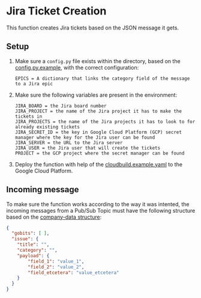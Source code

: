 # Jira Ticket Creation
This function creates Jira tickets based on the JSON message it gets.

## Setup
1. Make sure a ```config.py``` file exists within the directory, based on the [config.py.example](config.py.example), with the correct configuration:
    ~~~
    EPICS = A dictionary that links the category field of the message to a Jira epic
    ~~~
2. Make sure the following variables are present in the environment:
    ~~~
    JIRA_BOARD = the Jira board number
    JIRA_PROJECT = the name of the Jira project it has to make the tickets in
    JIRA_PROJECTS = the name of the Jira projects it has to look to for already existing tickets
    JIRA_SECRET_ID = the key in Google Cloud Platform (GCP) secret manager where the key for the Jira user can be found
    JIRA_SERVER = the URL to the Jira server
    JIRA_USER = the Jira user that will create the tickets
    PROJECT = the GCP project where the secret manager can be found
    ~~~
3. Deploy the function with help of the [cloudbuild.example.yaml](cloudbuild.example.yaml) to the Google Cloud Platform.

## Incoming message
To make sure the function works according to the way it was intented, the incoming messages from a Pub/Sub Topic must have the following structure based on the [company-data structure](https://vwt-digital.github.io/project-company-data.github.io/v1.1/schema):
~~~JSON
{
  "gobits": [ ],
  "issue": {
    "title": "",
    "category": "",
    "payload": {
        "field_1": "value_1",
        "field_2": "value_2",
        "field_etcetera": "value_etcetera"
    }
  }
}
~~~